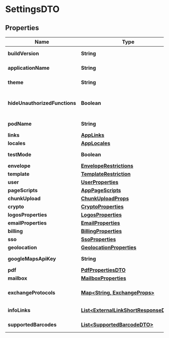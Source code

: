

# SettingsDTO


## Properties

| Name | Type | Description | Notes |
|------------ | ------------- | ------------- | -------------|
|**buildVersion** | **String** | The version of the build |  [optional] |
|**applicationName** | **String** | The name of the platform |  [optional] |
|**theme** | **String** | The name of the UI theme |  [optional] |
|**hideUnauthorizedFunctions** | **Boolean** | Hide or disable unauthorized functions |  [optional] |
|**podName** | **String** | Kubernetes Pod Name |  [optional] |
|**links** | [**AppLinks**](AppLinks.md) |  |  [optional] |
|**locales** | [**AppLocales**](AppLocales.md) |  |  [optional] |
|**testMode** | **Boolean** | Is Test Mode enabled? |  [optional] |
|**envelope** | [**EnvelopeRestrictions**](EnvelopeRestrictions.md) |  |  [optional] |
|**template** | [**TemplateRestriction**](TemplateRestriction.md) |  |  [optional] |
|**user** | [**UserProperties**](UserProperties.md) |  |  [optional] |
|**pageScripts** | [**AppPageScripts**](AppPageScripts.md) |  |  [optional] |
|**chunkUpload** | [**ChunkUploadProps**](ChunkUploadProps.md) |  |  [optional] |
|**crypto** | [**CryptoProperties**](CryptoProperties.md) |  |  [optional] |
|**logosProperties** | [**LogosProperties**](LogosProperties.md) |  |  [optional] |
|**emailProperties** | [**EmailProperties**](EmailProperties.md) |  |  [optional] |
|**billing** | [**BillingProperties**](BillingProperties.md) |  |  [optional] |
|**sso** | [**SsoProperties**](SsoProperties.md) |  |  [optional] |
|**geolocation** | [**GeolocationProperties**](GeolocationProperties.md) |  |  [optional] |
|**googleMapsApiKey** | **String** | Google maps api key |  [optional] |
|**pdf** | [**PdfPropertiesDTO**](PdfPropertiesDTO.md) |  |  [optional] |
|**mailbox** | [**MailboxProperties**](MailboxProperties.md) |  |  [optional] |
|**exchangeProtocols** | [**Map&lt;String, ExchangeProps&gt;**](ExchangeProps.md) | Available exchange protocols |  [optional] |
|**infoLinks** | [**List&lt;ExternalLinkShortResponseDTO&gt;**](ExternalLinkShortResponseDTO.md) | Info menu links |  [optional] |
|**supportedBarcodes** | [**List&lt;SupportedBarcodeDTO&gt;**](SupportedBarcodeDTO.md) | Supported barcodes |  [optional] |



